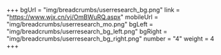 +++
bgUrl = "img/breadcrumbs/userresearch_bg.png"
link = "https://www.wjx.cn/vj/OmBWuRQ.aspx"
mobileUrl = "img/breadcrumbs/userresearch_mo.png"
bgLeft = "img/breadcrumbs/userresearch_bg_left.png"
bgRight = "img/breadcrumbs/userresearch_bg_right.png"
number = "4"
weight =  4
+++
